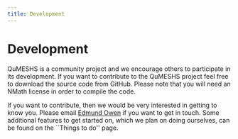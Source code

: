 ```yaml
---
title: Development
---
```


# Development

QuMESHS is a community project and we encourage others to participate in its development.  If you want to contribute to the QuMESHS project feel free to download the source code from GitHub.  Please note that you will need an NMath license in order to compile the code.

If you want to contribute, then we would be very interested in getting to know you.  Please email [Edmund Owen](eto24@cam.ac.uk) if you want to get in touch.  Some additional features to get started on, which we plan on doing ourselves, can be found on the ``Things to do'' page.
